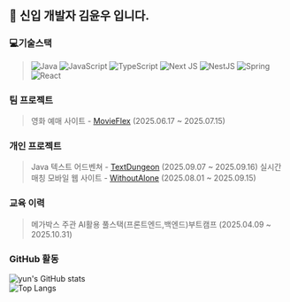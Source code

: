 ## 👋 신입 개발자 김윤우 입니다.

### 💻기술스택
> ![Java](https://img.shields.io/badge/java-%23ED8B00.svg?style=for-the-badge&logo=openjdk&logoColor=white) ![JavaScript](https://img.shields.io/badge/javascript-%23323330.svg?style=for-the-badge&logo=javascript&logoColor=%23F7DF1E)	![TypeScript](https://img.shields.io/badge/typescript-%23007ACC.svg?style=for-the-badge&logo=typescript&logoColor=white) ![Next JS](https://img.shields.io/badge/Next-black?style=for-the-badge&logo=next.js&logoColor=white) ![NestJS](https://img.shields.io/badge/nestjs-%23E0234E.svg?style=for-the-badge&logo=nestjs&logoColor=white) ![Spring](https://img.shields.io/badge/spring-%236DB33F.svg?style=for-the-badge&logo=spring&logoColor=white) ![React](https://img.shields.io/badge/react-%2320232a.svg?style=for-the-badge&logo=react&logoColor=%2361DAFB)

### 팀 프로젝트
> 영화 예매 사이트 - [MovieFlex](https://github.com/FullStackStudy/movie.git) (2025.06.17 ~ 2025.07.15)

### 개인 프로젝트
> Java 텍스트 어드벤쳐 - [TextDungeon](https://github.com/yunune96/JavaProject) (2025.09.07 ~ 2025.09.16)
> 실시간 매칭 모바일 웹 사이트 - [WithoutAlone](https://github.com/yunune96/WA.git) (2025.08.01 ~ 2025.09.15)

### 교육 이력
> 메가박스 주관 AI활용 풀스택(프론트엔드,백엔드)부트캠프 (2025.04.09 ~ 2025.10.31)

### GitHub 활동
![yun's GitHub stats](https://github-readme-stats.vercel.app/api?username=yunune96&count_private=true) <br>
![Top Langs](https://github-readme-stats.vercel.app/api/top-langs/?username=yunune96)
